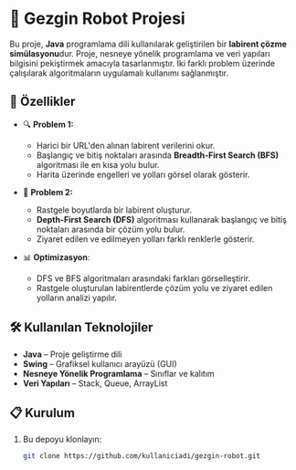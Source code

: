 # 🤖 Gezgin Robot Projesi

Bu proje, **Java** programlama dili kullanılarak geliştirilen bir **labirent çözme simülasyonu**dur. Proje, nesneye yönelik programlama ve veri yapıları bilgisini pekiştirmek amacıyla tasarlanmıştır. İki farklı problem üzerinde çalışılarak algoritmaların uygulamalı kullanımı sağlanmıştır.

## 🚀 Özellikler

- 🔍 **Problem 1:**  
  - Harici bir URL'den alınan labirent verilerini okur.  
  - Başlangıç ve bitiş noktaları arasında **Breadth-First Search (BFS)** algoritması ile en kısa yolu bulur.  
  - Harita üzerinde engelleri ve yolları görsel olarak gösterir.

- 🧩 **Problem 2:**  
  - Rastgele boyutlarda bir labirent oluşturur.  
  - **Depth-First Search (DFS)** algoritması kullanarak başlangıç ve bitiş noktaları arasında bir çözüm yolu bulur.  
  - Ziyaret edilen ve edilmeyen yolları farklı renklerle gösterir.

- 📊 **Optimizasyon**:  
  - DFS ve BFS algoritmaları arasındaki farkları görselleştirir.  
  - Rastgele oluşturulan labirentlerde çözüm yolu ve ziyaret edilen yolların analizi yapılır.

## 🛠️ Kullanılan Teknolojiler

- **Java** – Proje geliştirme dili  
- **Swing** – Grafiksel kullanıcı arayüzü (GUI)  
- **Nesneye Yönelik Programlama** – Sınıflar ve kalıtım  
- **Veri Yapıları** – Stack, Queue, ArrayList  

## 📋 Kurulum

1. Bu depoyu klonlayın:
   ```bash
   git clone https://github.com/kullaniciadi/gezgin-robot.git
